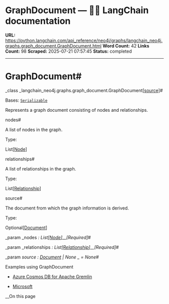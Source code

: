 # GraphDocument — 🦜🔗 LangChain  documentation

**URL:** https://python.langchain.com/api_reference/neo4j/graphs/langchain_neo4j.graphs.graph_document.GraphDocument.html
**Word Count:** 42
**Links Count:** 98
**Scraped:** 2025-07-21 07:57:45
**Status:** completed

---

# GraphDocument\#

_class _langchain\_neo4j.graphs.graph\_document.GraphDocument[\[source\]](https://python.langchain.com/api_reference/_modules/langchain_neo4j/graphs/graph_document.html#GraphDocument)\#     

Bases: [`Serializable`](https://python.langchain.com/api_reference/core/load/langchain_core.load.serializable.Serializable.html#langchain_core.load.serializable.Serializable "langchain_core.load.serializable.Serializable")

Represents a graph document consisting of nodes and relationships.

nodes\#     

A list of nodes in the graph.

Type:     

List\[[Node](https://python.langchain.com/api_reference/neo4j/graphs/langchain_neo4j.graphs.graph_document.Node.html#langchain_neo4j.graphs.graph_document.Node "langchain_neo4j.graphs.graph_document.Node")\]

relationships\#     

A list of relationships in the graph.

Type:     

List\[[Relationship](https://python.langchain.com/api_reference/neo4j/graphs/langchain_neo4j.graphs.graph_document.Relationship.html#langchain_neo4j.graphs.graph_document.Relationship "langchain_neo4j.graphs.graph_document.Relationship")\]

source\#     

The document from which the graph information is derived.

Type:     

Optional\[[Document](https://python.langchain.com/api_reference/core/documents/langchain_core.documents.base.Document.html#langchain_core.documents.base.Document "langchain_core.documents.base.Document")\]

_param _nodes _: List\[[Node](https://python.langchain.com/api_reference/neo4j/graphs/langchain_neo4j.graphs.graph_document.Node.html#langchain_neo4j.graphs.graph_document.Node "langchain_neo4j.graphs.graph_document.Node")\]__\[Required\]_\#     

_param _relationships _: List\[[Relationship](https://python.langchain.com/api_reference/neo4j/graphs/langchain_neo4j.graphs.graph_document.Relationship.html#langchain_neo4j.graphs.graph_document.Relationship "langchain_neo4j.graphs.graph_document.Relationship")\]__\[Required\]_\#     

_param _source _: [Document](https://python.langchain.com/api_reference/core/documents/langchain_core.documents.base.Document.html#langchain_core.documents.base.Document "langchain_core.documents.base.Document") | None_ _ = None_\#     

Examples using GraphDocument

  * [Azure Cosmos DB for Apache Gremlin](https://python.langchain.com/docs/integrations/graphs/azure_cosmosdb_gremlin/)

  * [Microsoft](https://python.langchain.com/docs/integrations/providers/microsoft/)

__On this page
